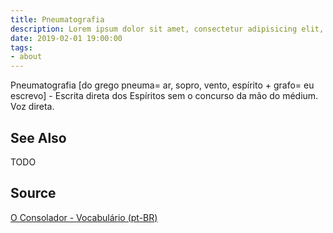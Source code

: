```yaml
---
title: Pneumatografia
description: Lorem ipsum dolor sit amet, consectetur adipisicing elit, sed do eiusmod tempor incididunt ut labore et dolore magna aliqua.  TODO
date: 2019-02-01 19:00:00
tags:
- about
---
```


Pneumatografia [do grego pneuma= ar, sopro, vento, espírito + grafo= eu escrevo] - Escrita direta dos Espíritos sem o concurso da mão do médium.
 Voz direta.

## See Also
TODO

## Source
[O Consolador - Vocabulário (pt-BR)](http://www.oconsolador.com.br/linkfixo/vocabulario/principal.html)
